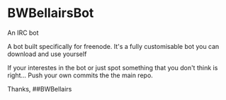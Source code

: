 # BWBellairsBot
An IRC bot

A bot built specifically for freenode.
 	It's a fully customisable bot you can download and use yourself
  
If your interestes in the bot or just spot something that you don't think is right...
 	Push your own commits the the main repo.
  
Thanks,
	##BWBellairs
